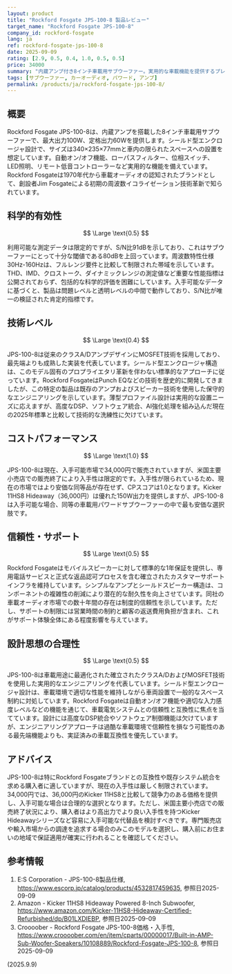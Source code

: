 ```yaml
---
layout: product
title: "Rockford Fosgate JPS-100-8 製品レビュー"
target_name: "Rockford Fosgate JPS-100-8"
company_id: rockford-fosgate
lang: ja
ref: rockford-fosgate-jps-100-8
date: 2025-09-09
rating: [2.9, 0.5, 0.4, 1.0, 0.5, 0.5]
price: 34000
summary: "内蔵アンプ付き8インチ車載用サブウーファー。実用的な車載機能を提供するプレミアムブランド製品だが入手性が限定的"
tags: [サブウーファー, カーオーディオ, パワード, アンプ]
permalink: /products/ja/rockford-fosgate-jps-100-8/
---
```


## 概要

Rockford Fosgate JPS-100-8は、内蔵アンプを搭載した8インチ車載用サブウーファーで、最大出力100W、定格出力60Wを提供します。シールド型エンクロージャ設計で、サイズは340×235×77mmと車内の限られたスペースへの設置を想定しています。自動オン/オフ機能、ローパスフィルター、位相スイッチ、LED照明、リモート低音コントローラーなど実用的な機能を備えています。Rockford Fosgateは1970年代から車載オーディオの認知されたブランドとして、創設者Jim Fosgateによる初期の周波数イコライゼーション技術革新で知られています。

## 科学的有効性

$$ \Large \text{0.5} $$

利用可能な測定データは限定的ですが、S/N比91dBを示しており、これはサブウーファーにとって十分な閾値である80dBを上回っています。周波数特性仕様30Hz-160Hzは、フルレンジ要件と比較して制限された帯域を示しています。THD、IMD、クロストーク、ダイナミックレンジの測定値など重要な性能指標は公開されておらず、包括的な科学的評価を困難にしています。入手可能なデータに基づくと、製品は問題レベルと透明レベルの中間で動作しており、S/N比が唯一の検証された肯定的指標です。

## 技術レベル

$$ \Large \text{0.4} $$

JPS-100-8は従来のクラスA/DアンプデザインにMOSFET技術を採用しており、最先端よりも成熟した実装を代表しています。シールド型エンクロージャ構造は、このモデル固有のプロプライエタリ革新を伴わない標準的なアプローチに従っています。Rockford FosgateはPunch EQなどの技術を歴史的に開発してきましたが、この特定の製品は既存のアンプおよびスピーカー技術を使用した保守的なエンジニアリングを示しています。薄型プロファイル設計は実用的な設置ニーズに応えますが、高度なDSP、ソフトウェア統合、AI強化処理を組み込んだ現在の2025年標準と比較して技術的な洗練性に欠けています。

## コストパフォーマンス

$$ \Large \text{1.0} $$

JPS-100-8は現在、入手可能市場で34,000円で販売されていますが、米国主要小売店での販売終了により入手性は限定的です。入手性が限られているため、現在の市場ではより安価な同等品が存在せず、CPスコアは1.0となります。Kicker 11HS8 Hideaway（36,000円）は優れた150W出力を提供しますが、JPS-100-8は入手可能な場合、同等の車載用パワードサブウーファーの中で最も安価な選択肢です。

## 信頼性・サポート

$$ \Large \text{0.5} $$

Rockford Fosgateはモバイルスピーカーに対して標準的な1年保証を提供し、専用電話サービスと正式な返品認可プロセスを含む確立されたカスタマーサポートインフラを維持しています。シンプルなアンプとシールドスピーカー構造は、コンポーネントの複雑性の削減により潜在的な耐久性を向上させています。同社の車載オーディオ市場での数十年間の存在は制度的信頼性を示しています。ただし、サポートの制限には営業時間の制約と顧客の返送費用負担が含まれ、これがサポート体験全体にある程度影響を与えています。

## 設計思想の合理性

$$ \Large \text{0.5} $$

JPS-100-8は車載用途に最適化された確立されたクラスA/DおよびMOSFET技術を使用した実用的なエンジニアリングを代表しています。シールド型エンクロージャ設計は、車載環境で適切な性能を維持しながら車両設置で一般的なスペース制約に対処しています。Rockford Fosgateは自動オン/オフ機能や適切な入力感度レベルなどの機能を通じて、車載電気システムとの信頼性と互換性に焦点を当てています。設計には高度なDSP統合やソフトウェア制御機能は欠けていますが、エンジニアリングアプローチは過酷な車載環境で信頼性を損なう可能性のある最先端機能よりも、実証済みの車載互換性を優先しています。

## アドバイス

JPS-100-8は特にRockford Fosgateブランドとの互換性や既存システム統合を求める購入者に適していますが、現在の入手性は厳しく制限されています。34,000円では、36,000円のKicker 11HS8と比較して競争力のある価格を提供し、入手可能な場合は合理的な選択となります。ただし、米国主要小売店での販売終了状況により、購入者はより高出力でより良い入手性を持つKicker Hideawayシリーズなど容易に入手可能な代替品を検討すべきです。専門販売店や輸入市場からの調達を追求する場合のみこのモデルを選択し、購入前にお住まいの地域で保証適用が確実に行われることを確認してください。

## 参考情報

1. E:S Corporation - JPS-100-8製品仕様, https://www.escorp.jp/catalog/products/4532817459635, 参照日2025-09-09
2. Amazon - Kicker 11HS8 Hideaway Powered 8-Inch Subwoofer, https://www.amazon.com/Kicker-11HS8-Hideaway-Certified-Refurbished/dp/B01LXDIEBP, 参照日2025-09-09
3. Croooober - Rockford Fosgate JPS-100-8価格・入手性, https://www.croooober.com/en/item/cparts/00000017/Built-in-AMP-Sub-Woofer-Speakers/10108889/Rockford-Fosgate-JPS-100-8, 参照日2025-09-09

(2025.9.9)